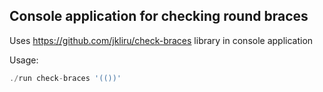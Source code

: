 ## Console application for checking round braces

Uses https://github.com/jkliru/check-braces library in console application

Usage:
```php
./run check-braces '(())'
```